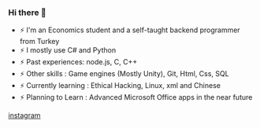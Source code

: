 ### Hi there 👋



<!--
**dedeogluhu/dedeogluhu** is a ✨ _special_ ✨ repository because its `README.md` (this file) appears on your GitHub profile.-->

- ⚡ I'm an Economics student and a self-taught backend programmer from Turkey
- ⚡ I mostly use C# and Python
- ⚡ Past experiences: node.js, C, C++
- ⚡ Other skills : Game engines (Mostly Unity), Git, Html, Css, SQL
- ⚡ Currently learning : Ethical Hacking, Linux, xml and Chinese
- ⚡ Planning to Learn : Advanced Microsoft Office apps in the near future

[instagram](https://www.instagram.com/dedeogluhu)
